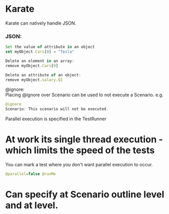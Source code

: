 # Karate

Karate can natively handle JSON.

### JSON:

```javascript
Set the value of attribute in an object
set myObject.Cars[0] = "Tesla"

Delete an element in an array:
remove myObject.Cars[0]

Delete an attribute of an object:
remove myObject.salary.Q1
```

@ignore:  
Placing @ignore over Scenario can be used to not execute a Scenario.
e.g.

```java
@ignore
Scenario: This scenario will not be executed.
```

Parallel execution is specified in the TestRunner

# At work its single thread execution - which limits the speed of the tests

You can mark a test where you don't want parallel execution to occur.

```java
@parallel=false @runMe
```

# Can specify at Scenario outline level and at level.
